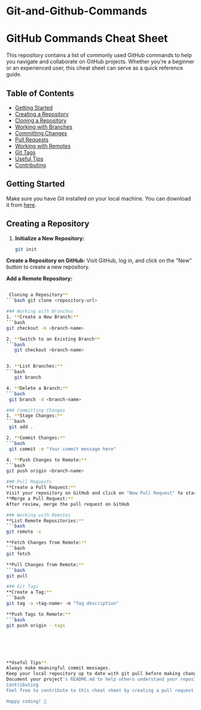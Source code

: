# Git-and-Github-Commands
# GitHub Commands Cheat Sheet

This repository contains a list of commonly used GitHub commands to help you navigate and collaborate on GitHub projects. Whether you're a beginner or an experienced user, this cheat sheet can serve as a quick reference guide.

## Table of Contents

- [Getting Started](#getting-started)
- [Creating a Repository](#creating-a-repository)
- [Cloning a Repository](#cloning-a-repository)
- [Working with Branches](#working-with-branches)
- [Committing Changes](#committing-changes)
- [Pull Requests](#pull-requests)
- [Working with Remotes](#working-with-remotes)
- [Git Tags](#git-tags)
- [Useful Tips](#useful-tips)
- [Contributing](#contributing)

## Getting Started

Make sure you have Git installed on your local machine. You can download it from [here](https://git-scm.com/).

## Creating a Repository

1. **Initialize a New Repository:**
   ```bash
   git init

   
  **Create a Repository on GitHub:**
Visit GitHub, log in, and click on the "New" button to create a new repository.

**Add a Remote Repository:**
```bash git remote add origin <repository-url>

 Cloning a Repository**
```bash git clone <repository-url>

### Working with Branches
1. **Create a New Branch:**
```bash
git checkout -b <branch-name>

2. **Switch to an Existing Branch**
```bash
   git checkout <branch-name>


3. **List Branches:**
```bash
   git branch

4. **Delete a Branch:**
```bash
 git branch -d <branch-name>

### Committing Changes
1. **Stage Changes:**
```bash
 git add .

2. **Commit Changes:**
```bash
 git commit -m "Your commit message here"

4. **Push Changes to Remote:**
```bash
git push origin <branch-name>

### Pull Requests
**Create a Pull Request:**
Visit your repository on GitHub and click on "New Pull Request" to start a pull request.
**Merge a Pull Request:**
After review, merge the pull request on GitHub

### Working with Remotes
**List Remote Repositories:**
```bash
git remote -v

**Fetch Changes from Remote:**
```bash
git fetch

**Pull Changes from Remote:**
```bash
git pull

### Git Tags
**Create a Tag:**
```bash
git tag -a <tag-name> -m "Tag description"

**Push Tags to Remote:**
```bash
git push origin --tags






**Useful Tips**
Always make meaningful commit messages.
Keep your local repository up to date with git pull before making changes.
Document your project's README.md to help others understand your repository.
Contributing
Feel free to contribute to this cheat sheet by creating a pull request. Add more GitHub commands or improve existing ones to make it even more helpful.

Happy coding! 🚀
